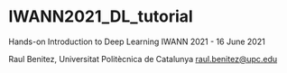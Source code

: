 # IWANN2021_DL_tutorial
Hands-on Introduction to Deep Learning 
IWANN 2021 - 16 June 2021

Raul Benitez, Universitat Politècnica de Catalunya
raul.benitez@upc.edu
